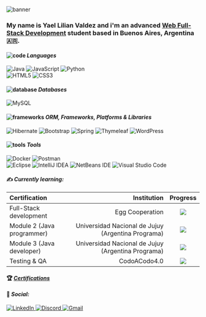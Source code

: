 ![banner](https://github.com/katheprc/katheprc/assets/111620337/05c1b704-3d17-44d0-b449-0e056b637455)
### My name is Yael Lilian Valdez and i'm an advanced <a href="https://github.com/katheprc/EGG">Web Full-Stack Development</a> student based in Buenos Aires, Argentina :argentina:.

#### ![code](https://github.com/katheprc/katheprc/assets/111620337/a0971ae6-2e94-4175-9855-7be7bc8940d6) ***Languages***<br>
![Java](https://img.shields.io/badge/java-%23ED8B00.svg?style=for-the-badge&logo=openjdk&logoColor=white) ![JavaScript](https://img.shields.io/badge/javascript-%23323330.svg?style=for-the-badge&logo=javascript&logoColor=%23F7DF1E) ![Python](https://img.shields.io/badge/python-3670A0?style=for-the-badge&logo=python&logoColor=ffdd54) <br>
![HTML5](https://img.shields.io/badge/html5-%23E34F26.svg?style=for-the-badge&logo=html5&logoColor=white) ![CSS3](https://img.shields.io/badge/css3-%231572B6.svg?style=for-the-badge&logo=css3&logoColor=white) 

#### ![database](https://github.com/katheprc/katheprc/assets/111620337/3f99884e-09ec-4281-a9de-5136afbdeee9) ***Databases*** <br>
![MySQL](https://img.shields.io/badge/mysql-%2300f.svg?style=for-the-badge&logo=mysql&logoColor=white)

#### ![frameworks](https://github.com/katheprc/katheprc/assets/111620337/62ddd51b-10b8-4f1a-bfdf-3533faa982a9) ***ORM, Frameworks, Platforms & Libraries***
![Hibernate](https://img.shields.io/badge/Hibernate-59666C?style=for-the-badge&logo=Hibernate&logoColor=white) ![Bootstrap](https://img.shields.io/badge/bootstrap-%238511FA.svg?style=for-the-badge&logo=bootstrap&logoColor=white) ![Spring](https://img.shields.io/badge/spring-%236DB33F.svg?style=for-the-badge&logo=spring&logoColor=white) ![Thymeleaf](https://img.shields.io/badge/Thymeleaf-%23005C0F.svg?style=for-the-badge&logo=Thymeleaf&logoColor=white) ![WordPress](https://img.shields.io/badge/WordPress-%23117AC9.svg?style=for-the-badge&logo=WordPress&logoColor=white)

#### ![tools](https://github.com/katheprc/katheprc/assets/111620337/e93e836c-01e0-4f3a-9538-ddc3254d6882) ***Tools*** <br>
![Docker](https://img.shields.io/badge/docker-%230db7ed.svg?style=for-the-badge&logo=docker&logoColor=white) ![Postman](https://img.shields.io/badge/Postman-FF6C37?style=for-the-badge&logo=postman&logoColor=white) <br>
![Eclipse](https://img.shields.io/badge/Eclipse-FE7A16.svg?style=for-the-badge&logo=Eclipse&logoColor=white) ![IntelliJ IDEA](https://img.shields.io/badge/IntelliJIDEA-000000.svg?style=for-the-badge&logo=intellij-idea&logoColor=white) ![NetBeans IDE](https://img.shields.io/badge/NetBeansIDE-1B6AC6.svg?style=for-the-badge&logo=apache-netbeans-ide&logoColor=white) ![Visual Studio Code](https://img.shields.io/badge/Visual%20Studio%20Code-0078d7.svg?style=for-the-badge&logo=visual-studio-code&logoColor=white)

#### :writing_hand: ***Currently learning:***

| Certification                                    |                                             Institution | Progress                          |
| :----------------------------------------------- | ------------------------------------------------------: | :-------------------------------: |
| Full-Stack development                           |                                         Egg Cooperation | ![](https://geps.dev/progress/70?dangerColor=77DD77&warningColor=77DD77&successColor=77DD77) |
| Module 2 (Java programmer)                    |      Universidad Nacional de Jujuy (Argentina Programa) | ![](https://geps.dev/progress/100?dangerColor=77DD77&warningColor=77DD77&successColor=77DD77) |
| Module 3 (Java developer)                    |      Universidad Nacional de Jujuy (Argentina Programa) | ![](https://geps.dev/progress/10?dangerColor=77DD77&warningColor=77DD77&successColor=77DD77) |
| Testing & QA                                     |                                            CodoACodo4.0 | ![](https://geps.dev/progress/20?dangerColor=77DD77&warningColor=77DD77&successColor=77DD77) |

#### :trophy: ***[Certifications](https://www.linkedin.com/in/valdezyael/)***

#### :speech_balloon: ***Social:*** <br>
<a href="https://www.linkedin.com/in/valdezyael/"> ![LinkedIn](https://img.shields.io/badge/linkedin-%230077B5.svg?style=for-the-badge&logo=linkedin&logoColor=white) </a>
<a href="https://discord.com/users/katheprc"> ![Discord](https://img.shields.io/badge/Discord-%235865F2.svg?style=for-the-badge&logo=discord&logoColor=white) </a>
<a href="mailto:yaelvaldez@gmail.com"> ![Gmail](https://img.shields.io/badge/Gmail-D14836?style=for-the-badge&logo=gmail&logoColor=white) </a>
